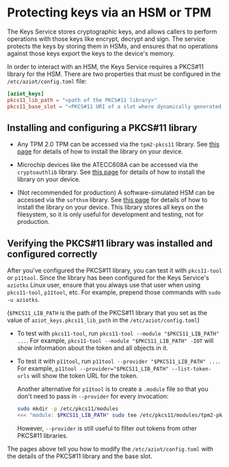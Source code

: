 # Protecting keys via an HSM or TPM

The Keys Service stores cryptographic keys, and allows callers to perform operations with those keys like encrypt, decrypt and sign. The service protects the keys by storing them in HSMs, and ensures that no operations against those keys export the keys to the device's memory.

In order to interact with an HSM, the Keys Service requires a PKCS#11 library for the HSM. There are two properties that must be configured in the `/etc/aziot/config.toml` file:

```toml
[aziot_keys]
pkcs11_lib_path = "<path of the PKCS#11 library>"
pkcs11_base_slot = "<PKCS#11 URI of a slot where dynamically generated keys will be stored>"
```


## Installing and configuring a PKCS#11 library

- Any TPM 2.0 TPM can be accessed via the `tpm2-pkcs11` library. See [this page](tpm2-pkcs11.md) for details of how to install the library on your device.

- Microchip devices like the ATECC608A can be accessed via the `cryptoauthlib` library. See [this page](cryptoauthlib.md) for details of how to install the library on your device.

- (Not recommended for production) A software-simulated HSM can be accessed via the `softhsm` library. See [this page](softhsm.md) for details of how to install the library on your device. This library stores all keys on the filesystem, so it is only useful for development and testing, not for production.


## Verifying the PKCS#11 library was installed and configured correctly

After you've configured the PKCS#11 library, you can test it with `pkcs11-tool` or `p11tool`. Since the library has been configured for the Keys Service's `aziotks` Linux user, ensure that you always use that user when using `pkcs11-tool`, `p11tool`, etc. For example, prepend those commands with `sudo -u aziotks`.

(`$PKCS11_LIB_PATH` is the path of the PKCS#11 library that you set as the value of `aziot_keys.pkcs11_lib_path` in the `/etc/aziot/config.toml`)

- To test with `pkcs11-tool`, run `pkcs11-tool --module "$PKCS11_LIB_PATH" ...`. For example, `pkcs11-tool --module "$PKCS11_LIB_PATH" -IOT` will show information about the token and all objects in it.

- To test it with `p11tool`, run `p11tool --provider "$PKCS11_LIB_PATH" ...`. For example, `p11tool --provider="$PKCS11_LIB_PATH" --list-token-urls` will show the token URL for the token.

    Another alternative for `p11tool` is to create a `.module` file so that you don't need to pass in `--provider` for every invocation:

    ```sh
    sudo mkdir -p /etc/pkcs11/modules
    <<< "module: $PKCS11_LIB_PATH" sudo tee /etc/pkcs11/modules/tpm2-pkcs11.module
    ```

    However, `--provider` is still useful to filter out tokens from other PKCS#11 libraries.

The pages above tell you how to modify the `/etc/aziot/config.toml` with the details of the PKCS#11 library and the base slot.
